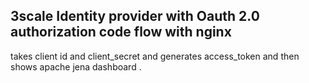 ## 3scale Identity provider with Oauth 2.0 authorization code flow with nginx
takes client id and client_secret and generates access_token and then shows apache jena dashboard .